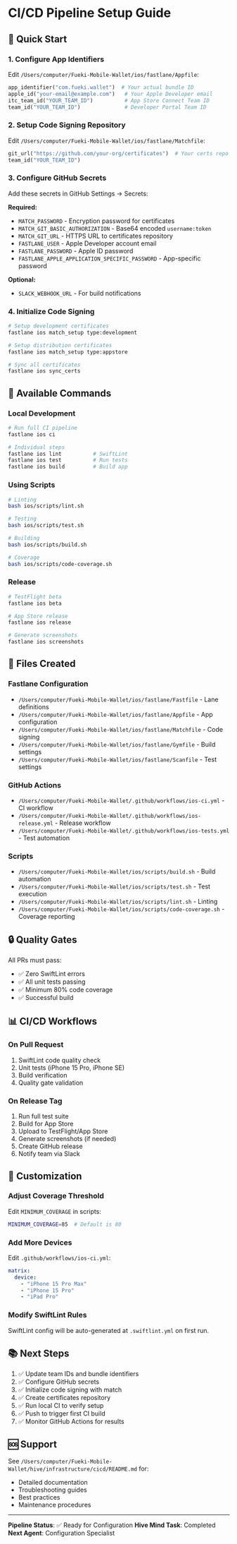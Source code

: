 # CI/CD Pipeline Setup Guide

## 🎯 Quick Start

### 1. Configure App Identifiers

Edit `/Users/computer/Fueki-Mobile-Wallet/ios/fastlane/Appfile`:
```ruby
app_identifier("com.fueki.wallet")  # Your actual bundle ID
apple_id("your-email@example.com")   # Your Apple Developer email
itc_team_id("YOUR_TEAM_ID")          # App Store Connect Team ID
team_id("YOUR_TEAM_ID")              # Developer Portal Team ID
```

### 2. Setup Code Signing Repository

Edit `/Users/computer/Fueki-Mobile-Wallet/ios/fastlane/Matchfile`:
```ruby
git_url("https://github.com/your-org/certificates")  # Your certs repo
team_id("YOUR_TEAM_ID")
```

### 3. Configure GitHub Secrets

Add these secrets in GitHub Settings → Secrets:

**Required:**
- `MATCH_PASSWORD` - Encryption password for certificates
- `MATCH_GIT_BASIC_AUTHORIZATION` - Base64 encoded `username:token`
- `MATCH_GIT_URL` - HTTPS URL to certificates repository
- `FASTLANE_USER` - Apple Developer account email
- `FASTLANE_PASSWORD` - Apple ID password
- `FASTLANE_APPLE_APPLICATION_SPECIFIC_PASSWORD` - App-specific password

**Optional:**
- `SLACK_WEBHOOK_URL` - For build notifications

### 4. Initialize Code Signing

```bash
# Setup development certificates
fastlane ios match_setup type:development

# Setup distribution certificates
fastlane ios match_setup type:appstore

# Sync all certificates
fastlane ios sync_certs
```

## 🚀 Available Commands

### Local Development
```bash
# Run full CI pipeline
fastlane ios ci

# Individual steps
fastlane ios lint          # SwiftLint
fastlane ios test          # Run tests
fastlane ios build         # Build app
```

### Using Scripts
```bash
# Linting
bash ios/scripts/lint.sh

# Testing
bash ios/scripts/test.sh

# Building
bash ios/scripts/build.sh

# Coverage
bash ios/scripts/code-coverage.sh
```

### Release
```bash
# TestFlight beta
fastlane ios beta

# App Store release
fastlane ios release

# Generate screenshots
fastlane ios screenshots
```

## 📁 Files Created

### Fastlane Configuration
- `/Users/computer/Fueki-Mobile-Wallet/ios/fastlane/Fastfile` - Lane definitions
- `/Users/computer/Fueki-Mobile-Wallet/ios/fastlane/Appfile` - App configuration
- `/Users/computer/Fueki-Mobile-Wallet/ios/fastlane/Matchfile` - Code signing
- `/Users/computer/Fueki-Mobile-Wallet/ios/fastlane/Gymfile` - Build settings
- `/Users/computer/Fueki-Mobile-Wallet/ios/fastlane/Scanfile` - Test settings

### GitHub Actions
- `/Users/computer/Fueki-Mobile-Wallet/.github/workflows/ios-ci.yml` - CI workflow
- `/Users/computer/Fueki-Mobile-Wallet/.github/workflows/ios-release.yml` - Release workflow
- `/Users/computer/Fueki-Mobile-Wallet/.github/workflows/ios-tests.yml` - Test automation

### Scripts
- `/Users/computer/Fueki-Mobile-Wallet/ios/scripts/build.sh` - Build automation
- `/Users/computer/Fueki-Mobile-Wallet/ios/scripts/test.sh` - Test execution
- `/Users/computer/Fueki-Mobile-Wallet/ios/scripts/lint.sh` - Linting
- `/Users/computer/Fueki-Mobile-Wallet/ios/scripts/code-coverage.sh` - Coverage reporting

## 🔒 Quality Gates

All PRs must pass:
- ✅ Zero SwiftLint errors
- ✅ All unit tests passing
- ✅ Minimum 80% code coverage
- ✅ Successful build

## 📊 CI/CD Workflows

### On Pull Request
1. SwiftLint code quality check
2. Unit tests (iPhone 15 Pro, iPhone SE)
3. Build verification
4. Quality gate validation

### On Release Tag
1. Run full test suite
2. Build for App Store
3. Upload to TestFlight/App Store
4. Generate screenshots (if needed)
5. Create GitHub release
6. Notify team via Slack

## 🔧 Customization

### Adjust Coverage Threshold
Edit `MINIMUM_COVERAGE` in scripts:
```bash
MINIMUM_COVERAGE=85  # Default is 80
```

### Add More Devices
Edit `.github/workflows/ios-ci.yml`:
```yaml
matrix:
  device:
    - "iPhone 15 Pro Max"
    - "iPhone 15 Pro"
    - "iPad Pro"
```

### Modify SwiftLint Rules
SwiftLint config will be auto-generated at `.swiftlint.yml` on first run.

## 📚 Next Steps

1. ✅ Update team IDs and bundle identifiers
2. ✅ Configure GitHub secrets
3. ✅ Initialize code signing with match
4. ✅ Create certificates repository
5. ✅ Run local CI to verify setup
6. ✅ Push to trigger first CI build
7. ✅ Monitor GitHub Actions for results

## 🆘 Support

See `/Users/computer/Fueki-Mobile-Wallet/hive/infrastructure/cicd/README.md` for:
- Detailed documentation
- Troubleshooting guides
- Best practices
- Maintenance procedures

---

**Pipeline Status**: ✅ Ready for Configuration
**Hive Mind Task**: Completed
**Next Agent**: Configuration Specialist
